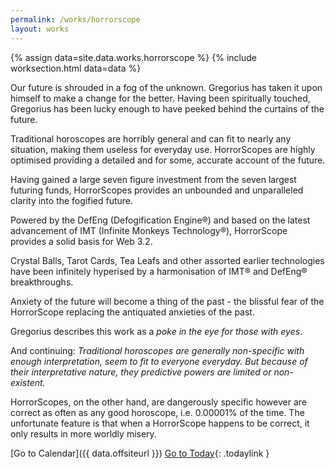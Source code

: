 ```yaml
---
permalink: /works/horrorscope
layout: works
---
```


{% assign data=site.data.works.horrorscope %}
{% include worksection.html data=data %}

Our future is shrouded in a fog of the unknown. Gregorius has taken it upon himself to make a change for the better. Having been spiritually touched, Gregorius has been lucky enough to have peeked behind the curtains of the future.

Traditional horoscopes are horribly general and can fit to nearly any situation, making them useless for everyday use. HorrorScopes are highly optimised providing a detailed and for some, accurate account of the future.

Having gained a large seven figure investment from the seven largest futuring funds, HorrorScopes provides an unbounded and unparalleled clarity into the fogified future.

Powered by the DefEng (Defogification Engine&reg;) and based on the latest advancement of IMT (Infinite Monkeys Technology&reg;), HorrorScope provides a solid basis for Web 3.2.

Crystal Balls, Tarot Cards, Tea Leafs and other assorted earlier technologies have been infinitely hyperised by a harmonisation of IMT&reg; and DefEng&reg; breakthroughs.

Anxiety of the future will become a thing of the past - the blissful fear of the HorrorScope replacing the antiquated anxieties of the past.

Gregorius describes this work as a *poke in the eye for those with eyes*.

And continuing: *Traditional horoscopes are generally non-specific with enough interpretation, seem to fit to everyone everyday. But because of their interpretative nature, they predictive powers are limited or non-existent.*

HorrorScopes, on the other hand, are dangerously specific however are correct as often as any good horoscope, i.e. 0.00001% of the time. The unfortunate feature is that when a HorrorScope happens to be correct, it only results in more worldly misery.

[Go to Calendar]({{ data.offsiteurl }})
[Go to Today](/horrorscope/YYYYMMDDD){: .todaylink }

<script type="text/javascript">
var add0 = function(r){ return (r < 10 ? "0" : "") + r; }

function replaceTodayLink() {
  var d = new Date();
  var m = add0(d.getMonth()+1);
  var y = d.getFullYear();
  var dy = add0( d.getDate() );

  document.querySelectorAll(".todaylink").forEach( function(elem) {
    elem.href = "/horrorscope/" + y + m + dy;
  })
}
window.onload = replaceTodayLink;
</script>

<style>
.todaylink {
float: right;
}
</style>
